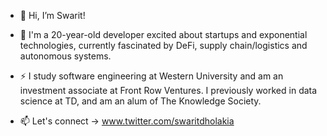 - 👋 Hi, I’m Swarit!

- 👀 I'm a 20-year-old developer excited about startups and exponential technologies, currently fascinated by DeFi, supply chain/logistics and autonomous systems.

- ⚡️ I study software engineering at Western University and am an investment associate at Front Row Ventures. I previously worked in data science at TD, and am an alum of The Knowledge Society.

- 📫 Let's connect -> www.twitter.com/swaritdholakia 
